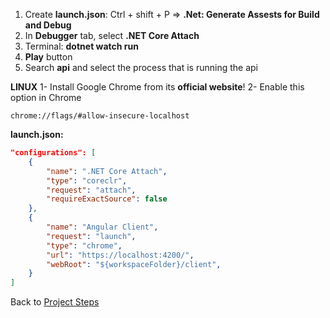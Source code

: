 1.  Create **launch.json**: Ctrl + shift + P => **.Net: Generate Assests for Build and Debug**
2.  In **Debugger** tab, select **.NET Core Attach**
3.  Terminal: **dotnet watch run**
4.  **Play** button
5.  Search **api** and select the process that is running the api

**LINUX**
1- Install Google Chrome from its **official website**!
2- Enable this option in Chrome
```
chrome://flags/#allow-insecure-localhost
```


**launch.json:**
```json
"configurations": [
	{
		"name": ".NET Core Attach",
		"type": "coreclr",
		"request": "attach",
		"requireExactSource": false
	},
	{
		"name": "Angular Client",
		"request": "launch",
		"type": "chrome",
		"url": "https://localhost:4200/",
		"webRoot": "${workspaceFolder}/client",
	}
]
```

Back to [Project Steps](obsidian://open?vault=Advance%20Class&file=Programming%2F0%20-%20Project%20Steps)
